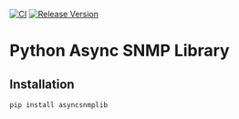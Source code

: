 [![CI](https://github.com/cesbit/asyncsnmplib/workflows/CI/badge.svg)](https://github.com/cesbit/asyncsnmplib/actions)
[![Release Version](https://img.shields.io/github/release/cesbit/asyncsnmplib)](https://github.com/cesbit/asyncsnmplib/releases)

# Python Async SNMP Library

## Installation

```
pip install asyncsnmplib
```
